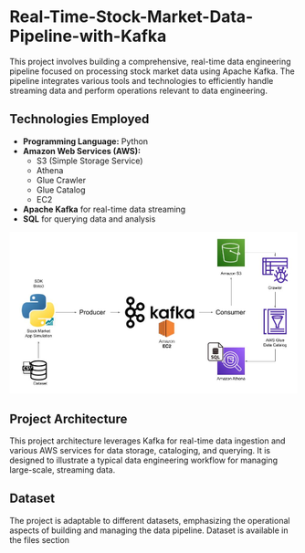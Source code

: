 # Real-Time-Stock-Market-Data-Pipeline-with-Kafka
This project involves building a comprehensive, real-time data engineering pipeline focused on processing stock market data using Apache Kafka. The pipeline integrates various tools and technologies to efficiently handle streaming data and perform operations relevant to data engineering.
## Technologies Employed

- **Programming Language:** Python
- **Amazon Web Services (AWS):**
  - S3 (Simple Storage Service)
  - Athena
  - Glue Crawler
  - Glue Catalog
  - EC2
- **Apache Kafka** for real-time data streaming
- **SQL** for querying data and analysis

![Architecture](https://github.com/ak-abhilash/Real-Time-Stock-Market-Data-Pipeline-with-Kafka/blob/fd8d3e08fcf91b7fc716e759b63ff3d02a11f3b1/Architecture.jpg)


## Project Architecture

This project architecture leverages Kafka for real-time data ingestion and various AWS services for data storage, cataloging, and querying. It is designed to illustrate a typical data engineering workflow for managing large-scale, streaming data.

## Dataset

The project is adaptable to different datasets, emphasizing the operational aspects of building and managing the data pipeline. Dataset is available in the files section
